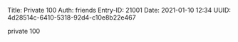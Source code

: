 Title: Private 100
Auth: friends
Entry-ID: 21001
Date: 2021-01-10 12:34
UUID: 4d28514c-6410-5318-92d4-c10e8b22e467

private 100

